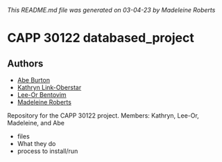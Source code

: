 *This README.md file was generated on 03-04-23 by Madeleine Roberts*
# CAPP 30122 databased_project 
## Authors
- [Abe Burton](https://github.com/abejburton)
- [Kathryn Link-Oberstar](https://github.com/klinkoberstar)
- [Lee-Or Bentovim](https://github.com/bentoviml)
- [Madeleine Roberts](https://github.com/MadeleineKRoberts) 

Repository for the CAPP 30122 project. Members: Kathryn, Lee-Or, Madeleine, and Abe

- files 
- What they do
- process to install/run

